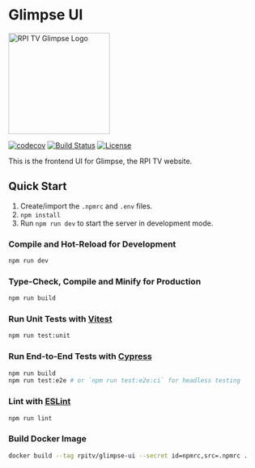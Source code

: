 # Glimpse UI

<img src="https://imgur.com/dmZSyhe.png" width="200px" alt="RPI TV Glimpse Logo" />


[![codecov](https://codecov.io/gh/rpitv/glimpse-ui/branch/master/graph/badge.svg)](https://codecov.io/gh/rpitv/glimpse-ui)
[![Build Status](https://travis-ci.com/rpitv/glimpse-ui.svg?branch=master)](https://travis-ci.com/rpitv/glimpse-ui)
[![License](https://img.shields.io/badge/license-GNU%20GPL%20v3.0-blue)](./LICENSE)

This is the frontend UI for Glimpse, the RPI TV website.

## Quick Start

1. Create/import the `.npmrc` and `.env` files.
2. `npm install`
3. Run `npm run dev` to start the server in development mode.

### Compile and Hot-Reload for Development

```sh
npm run dev
```

### Type-Check, Compile and Minify for Production

```sh
npm run build
```

### Run Unit Tests with [Vitest](https://vitest.dev/)

```sh
npm run test:unit
```

### Run End-to-End Tests with [Cypress](https://www.cypress.io/)

```sh
npm run build
npm run test:e2e # or `npm run test:e2e:ci` for headless testing
```

### Lint with [ESLint](https://eslint.org/)

```sh
npm run lint
```

### Build Docker Image

```sh
docker build --tag rpitv/glimpse-ui --secret id=npmrc,src=.npmrc .
```
